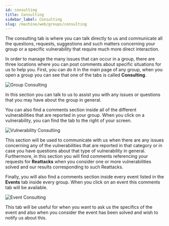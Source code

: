 ```yaml
---
id: consulting
title: Consulting
sidebar_label: Consulting
slug: /machine/web/groups/consulting
---
```


The consulting tab
is where you can talk directly to us
and communicate all the questions,
requests, suggestions and such matters
concerning your group or a specific vulnerability
that require much more direct interaction.

In order to manage the many issues
that can occur in a group,
there are three locations
where you can post comments
about specific situations
for us to help you.
First,
you can do it in the main page
of any group,
when you open a group
you can see that one of the tabs
is called **Consulting**.

![Group Consulting](/img/web/groups/consulting/consulting_ongroup.png)

In this section you can talk to us
to assist you with any issues
or questions that you may have
about the group in general.

You can also find a comments section
inside all of the different vulnerabilities
that are reported in your group.
When you click on a vulnerability,
you can find the tab
to the right of your screen.

![Vulnerability Consulting](/img/web/groups/consulting/consulting_onvuln.png)

This section will be used
to communicate with us
when there are any issues concerning
any of the vulnerabilities that are reported
in that category or in case you have questions
about that type of vulnerability in general.
Furthermore,
in this section you will find comments
referencing your requests for **Reattacks**
when you consider one or more vulnerabilities solved
and our results corresponding to such Reattacks.

Finally,
you will also find a comments section
inside every event listed in the **Events** tab
inside every group.
When you click on an event
this comments tab will be available.

![Event Consulting](/img/web/groups/consulting/consulting_onevent.png)

This tab will be useful
for when you want to ask us
the specifics of the event
and also when you consider
the event has been solved
and wish to notify us
about this.
